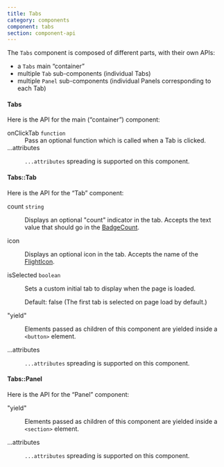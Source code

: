 ```yaml
---
title: Tabs
category: components
component: tabs
section: component-api
---
```


The `Tabs` component is composed of different parts, with their own APIs:

*   a `Tabs` main “container”
*   multiple `Tab` sub-components (individual Tabs)
*   multiple `Panel` sub-components (individual Panels corresponding to each Tab)

#### Tabs

Here is the API for the main (“container”) component:

<dl class="dummy-component-props" aria-labelledby="component-api-tabs"><dt>onClickTab <code>function</code></dt><dd>Pass an optional function which is called when a Tab is clicked.</dd><dt>...attributes</dt><dd><p><code class="dummy-code">...attributes</code> spreading is supported on this component.</p></dd></dl>

#### Tabs::Tab

Here is the API for the “Tab” component:

<dl class="dummy-component-props" aria-labelledby="component-api-tab"><dt>count <code>string</code></dt><dd><p>Displays an optional "count" indicator in the tab. Accepts the text value that should go in the <a href="/components/badge-count">BadgeCount</a>.</p></dd><dt>icon</dt><dd><p>Displays an optional icon in the tab. Accepts the name of the <a href="https://flight-hashicorp.vercel.app/">FlightIcon</a>.</p></dd><dt>isSelected <code>boolean</code></dt><dd><p>Sets a custom initial tab to display when the page is loaded.</p><p>Default: <span class="default">false</span> (The first tab is selected on page load by default.)</p></dd><dt>"yield"</dt><dd><p>Elements passed as children of this component are yielded inside a <code class="dummy-code">&lt;button&gt;</code> element.</p></dd><dt>...attributes</dt><dd><p><code class="dummy-code">...attributes</code> spreading is supported on this component.</p></dd></dl>

#### Tabs::Panel

Here is the API for the “Panel” component:

<dl class="dummy-component-props" aria-labelledby="component-api-panel"><dt>"yield"</dt><dd><p>Elements passed as children of this component are yielded inside a <code class="dummy-code">&lt;section&gt;</code> element.</p></dd><dt>...attributes</dt><dd><p><code class="dummy-code">...attributes</code> spreading is supported on this component.</p></dd></dl>